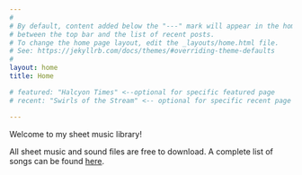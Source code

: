 ```yaml
---
#
# By default, content added below the "---" mark will appear in the home page
# between the top bar and the list of recent posts.
# To change the home page layout, edit the _layouts/home.html file.
# See: https://jekyllrb.com/docs/themes/#overriding-theme-defaults
#
layout: home
title: Home

# featured: "Halcyon Times" <--optional for specific featured page
# recent: "Swirls of the Stream" <-- optional for specific recent page

---
```

<body>

  <div>
    <p>Welcome to my sheet music library!</p>
    <p>All sheet music and sound files are free to download. A complete list of songs can be found <a href="/music">here</a>.</p>
  </div>

   
</body>
  
